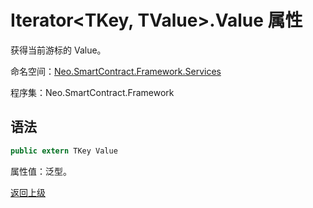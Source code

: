 # Iterator\<TKey, TValue>.Value 属性

获得当前游标的 Value。

命名空间：[Neo.SmartContract.Framework.Services](../../services.md)

程序集：Neo.SmartContract.Framework

## 语法

```cs
public extern TKey Value
```

属性值：泛型。



[返回上级](../Iterator.md)